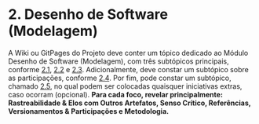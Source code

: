 # 2. Desenho de Software (Modelagem)

A Wiki ou GitPages do Projeto deve conter um tópico dedicado ao Módulo Desenho de Software (Modelagem), com três subtópicos principais, conforme [2.1](estatica_uml/modelagem_estatica.md), [2.2](dinamica_uml/modelagem_dinamica.md) e [2.3](organizacional_uml/modelagem_organizacional.md). Adicionalmente, deve constar um subtópico sobre as participações, conforme [2.4](../participacoes.md). Por fim, pode constar um subtópico, chamado [2.5](indexExtras.md), no qual podem ser colocadas quaisquer iniciativas extras, caso ocorram (opcional). **Para cada foco, revelar principalmente: Rastreabilidade & Elos com Outros Artefatos, Senso Crítico, Referências, Versionamentos & Participações e Metodologia.**